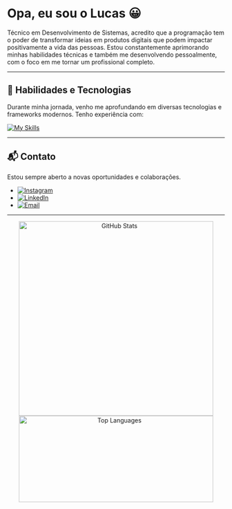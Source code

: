 # Opa, eu sou o Lucas 😀

Técnico em Desenvolvimento de Sistemas, acredito que a programação tem o poder de transformar ideias em produtos digitais que podem impactar positivamente a vida das pessoas. Estou constantemente aprimorando minhas habilidades técnicas e também me desenvolvendo pessoalmente, com o foco em me tornar um profissional completo.

---

## 🚀 Habilidades e Tecnologias

Durante minha jornada, venho me aprofundando em diversas tecnologias e frameworks modernos. Tenho experiência com:

[![My Skills](https://skillicons.dev/icons?i=js,html,css,react,nextjs,typescript,tailwind,docker,git,vue,nodejs,mysql,postgres,adonis,nest,express,adonis,styledcomponents)](https://skillicons.dev)

---

## 📬 Contato

Estou sempre aberto a novas oportunidades e colaborações.

- [![Instagram](https://img.shields.io/badge/Instagram-%40lucaspgomes-E4405F?style=for-the-badge&logo=instagram&logoColor=white)](https://www.instagram.com/lucaspgomes_)
- [![LinkedIn](https://img.shields.io/badge/LinkedIn-Lucas_Paulo-0A66C2?style=for-the-badge&logo=linkedin&logoColor=white)](https://www.linkedin.com/in/lucas-paulo-1772b729a/)
- [![Email](https://img.shields.io/badge/Email-lucasdepauloldp1@gmail.com-D14836?style=for-the-badge&logo=gmail&logoColor=white)](mailto:seuemail@exemplo.com)

---

<div align="center">
  <img src="https://github-readme-stats.vercel.app/api?username=LucasLdp&show_icons=true&count_private=true&hide=prs&theme=dark" alt="GitHub Stats" width="450"/>

  <img src="https://github-readme-stats.vercel.app/api/top-langs/?username=LucasLdp&layout=compact&langs_count=10&theme=dark" alt="Top Languages" width="450" height="200" />
</div>

